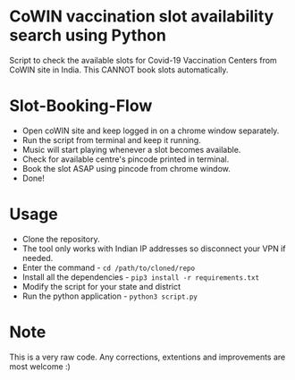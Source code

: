 # CoWIN vaccination slot availability search using Python

Script to check the available slots for Covid-19 Vaccination Centers from CoWIN site in India. This CANNOT book slots automatically. 

# Slot-Booking-Flow
- Open coWIN site and keep logged in on a chrome window separately.
- Run the script from terminal and keep it running.
- Music will start playing whenever a slot becomes available. 
- Check for available centre's pincode printed in terminal.
- Book the slot ASAP using pincode from chrome window.
- Done!
&nbsp;


# Usage
- Clone the repository.
- The tool only works with Indian IP addresses so disconnect your VPN if needed.
- Enter the command - `cd /path/to/cloned/repo`
- Install all the dependencies - `pip3 install -r requirements.txt`
- Modify the script for your state and district
- Run the python application - `python3 script.py`
&nbsp;

# Note
This is a very raw code. Any corrections, extentions and improvements are most welcome :)
